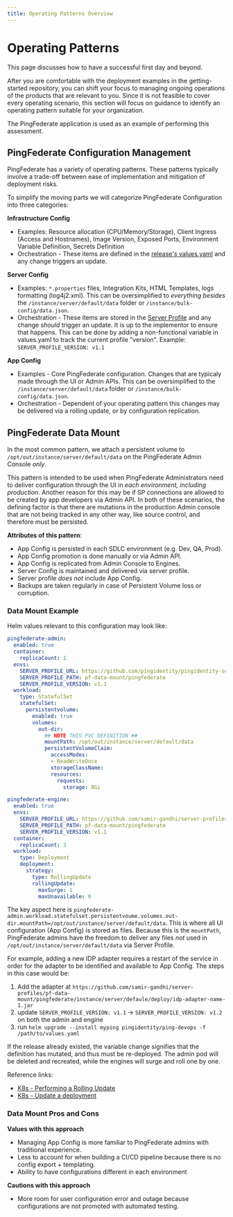 ```yaml
---
title: Operating Patterns Overview
---
```

# Operating Patterns

This page discusses how to have a successful first day and beyond.

After you are comfortable with the deployment examples in the getting-started repository, you can shift your focus to managing ongoing operations of the products that are relevant to you. Since it is not feasible to cover every operating scenario, this section will focus on guidance to identify an operating pattern suitable for your organization.

The PingFederate application is used as an example of performing this assessment.

## PingFederate Configuration Management

PingFederate has a variety of operating patterns. These patterns typically involve a trade-off between ease of implementation and mitigation of deployment risks.

To simplify the moving parts we will categorize PingFederate Configuration into three categories:

**Infrastructure Config**

* Examples: Resource allocation (CPU/Memory/Storage), Client Ingress (Access and Hostnames), Image Version, Exposed Ports, Environment Variable Definition, Secrets Definition
* Orchestration - These items are defined in the [release's values.yaml](https://helm.sh/docs/chart_template_guide/values_files/) and any change triggers an update.

**Server Config**

* Examples: `*.properties` files, Integration Kits, HTML Templates, logs formatting (log4j2.xml). This can be oversimplified to _everything besides_ the `/instance/server/default/data` folder or `/instance/bulk-config/data.json`.
* Orchestration - These items are stored in the [Server Profile](../how-to/containerAnatomy.md) and any change _should_ trigger an update. It is up to the implementor to ensure that happens. This can be done by adding a non-functional variable in values.yaml to track the current profile "version". Example: `SERVER_PROFILE_VERSION: v1.1`

**App Config**

* Examples - Core PingFederate configuration. Changes that are typicaly made through the UI or Admin APIs. This can be oversimplified to the `/instance/server/default/data` folder or `/instance/bulk-config/data.json`.
* Orchestration - Dependent of your operating pattern this changes may be delivered via a rolling update, or by configuration replication.

## PingFederate Data Mount

In the most common pattern, we attach a persistent volume to `/opt/out/instance/server/default/data` on the PingFederate Admin Console _only_.

This pattern is intended to be used when PingFederate Administrators need to deliver configuration through the UI in _each environment, including production_. Another reason for this may be if SP connections are allowed to be created by app developers via Admin API. In both of these scenarios, the defining factor is that there are mutations in the production Admin console that are not being tracked in any other way, like source control, and therefore must be persisted.

**Attributes of this pattern**:

* App Config is persisted in each SDLC environment (e.g. Dev, QA, Prod).
* App Config promotion is done manually or via Admin API.
* App Config is replicated from Admin Console to Engines.
* Server Config is maintained and delivered via server profile.
* Server profile _does not_ include App Config.
* Backups are taken regularly in case of Persistent Volume loss or corruption.

### Data Mount Example

Helm values relevant to this configuration may look like:

  ```yaml
  pingfederate-admin:
    enabled: true
    container:
      replicaCount: 1
    envs:
      SERVER_PROFILE_URL: https://github.com/pingidentity/pingidentity-server-profiles.git
      SERVER_PROFILE_PATH: pf-data-mount/pingfederate
      SERVER_PROFILE_VERSION: v1.1
    workload:
      type: StatefulSet
      statefulSet:
        persistentvolume:
          enabled: true
          volumes:
            out-dir:
              ## NOTE THIS PVC DEFINITION ##
              mountPath: /opt/out/instance/server/default/data
              persistentVolumeClaim:
                accessModes:
                - ReadWriteOnce
                storageClassName:
                resources:
                  requests:
                    storage: 8Gi

  pingfederate-engine:
    enabled: true
    envs:
      SERVER_PROFILE_URL: https://github.com/samir-gandhi/server-profiles.git
      SERVER_PROFILE_PATH: pf-data-mount/pingfederate
      SERVER_PROFILE_VERSION: v1.1
    container:
      replicaCount: 3
    workload:
      type: Deployment
      deployment:
        strategy:
          type: RollingUpdate
          rollingUpdate:
            maxSurge: 1
            maxUnavailable: 0
  ```

The key aspect here is `pingfederate-admin.workload.statefulset.persistentvoume.volumes.out-dir.mountPath=/opt/out/instance/server/default/data`. This is where all UI configuration (App Config) is stored as files. Because this is the `mountPath`, PingFederate admins have the freedom to deliver any files _not_ used in `/opt/out/instance/server/default/data` via Server Profile.

For example, adding a new IDP adapter requires a restart of the service in order for the adapter to be identified and available to App Config. The steps in this case would be:

1. Add the adapter at `https://github.com/samir-gandhi/server-profiles/pf-data-mount/pingfederate/instance/server/defaule/deploy/idp-adapter-name-1.jar`
1. update `SERVER_PROFILE_VERSION: v1.1` -> `SERVER_PROFILE_VERSION: v1.2` on both the admin and engine
1. run `helm upgrade --install myping pingidentity/ping-devops -f /path/to/values.yaml`

If the release already existed, the variable change signifies that the definition has mutated, and thus must be re-deployed. The admin pod will be deleted and recreated, while the engines will surge and roll one by one.

Reference links:

* [K8s - Performing a Rolling Update](https://kubernetes.io/docs/tutorials/kubernetes-basics/update/update-intro/)
* [K8s - Update a deployment](https://kubernetes.io/docs/concepts/workloads/controllers/deployment/#updating-a-deployment)

### Data Mount Pros and Cons

**Values with this approach**

* Managing App Config is more familiar to PingFederate admins with traditional experience.
* Less to account for when building a CI/CD pipeline because there is no config export + templating.
* Ability to have configurations different in each environment

**Cautions with this approach**

* More room for user configuration error and outage because configurations are not promoted with automated testing.
